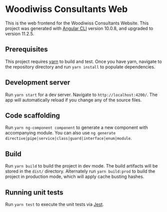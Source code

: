 # Woodiwiss Consultants Web

This is the web frontend for the Woodiwiss Consultants Website.
This project was generated with [Angular CLI](https://github.com/angular/angular-cli) version 10.0.8, and upgraded to version 11.2.5.

## Prerequisites

This project requires [yarn](https://yarnpkg.com/) to build and test.
Once you have yarn, navigate to the repository directory and run `yarn install` to populate dependencies.

## Development server

Run `yarn start` for a dev server. Navigate to `http://localhost:4200/`. The app will automatically reload if you change any of the source files.

## Code scaffolding

Run `yarn ng-component component` to generate a new component with accompanying module. You can also use `ng generate directive|pipe|service|class|guard|interface|enum|module`.

## Build

Run `yarn build` to build the project in dev mode. The build artifacts will be stored in the `dist/` directory.
Alternately run `yarn build:prod` to build the project in production mode, which will apply cache busting hashes.

## Running unit tests

Run `yarn test` to execute the unit tests via [Jest](https://jestjs.io/).
